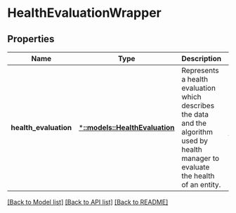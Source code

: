 # HealthEvaluationWrapper

## Properties
Name | Type | Description | Notes
------------ | ------------- | ------------- | -------------
**health_evaluation** | [***::models::HealthEvaluation**](HealthEvaluation.md) | Represents a health evaluation which describes the data and the algorithm used by health manager to evaluate the health of an entity. | [optional] [default to null]

[[Back to Model list]](../README.md#documentation-for-models) [[Back to API list]](../README.md#documentation-for-api-endpoints) [[Back to README]](../README.md)


